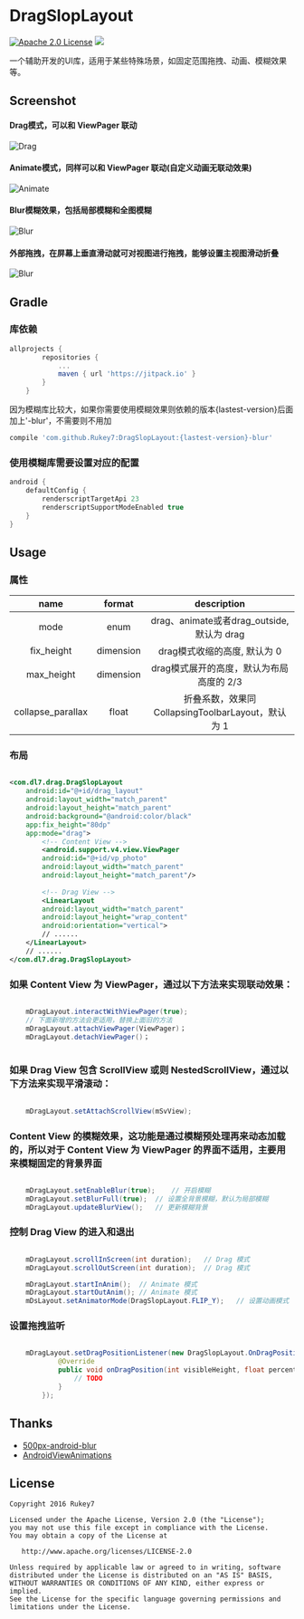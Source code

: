 # DragSlopLayout
[![Apache 2.0 License](https://img.shields.io/badge/license-Apache%202.0-blue.svg?style=flat)](http://www.apache.org/licenses/LICENSE-2.0.html) [![](https://jitpack.io/v/Rukey7/DragSlopLayout.svg)](https://jitpack.io/#Rukey7/DragSlopLayout)

一个辅助开发的UI库，适用于某些特殊场景，如固定范围拖拽、动画、模糊效果等。

Screenshot
---

#### Drag模式，可以和 ViewPager 联动
![Drag](https://raw.githubusercontent.com/Rukey7/ScreenShot/master/DragSlopLayout/drag.gif)

#### Animate模式，同样可以和 ViewPager 联动(自定义动画无联动效果)
![Animate](https://raw.githubusercontent.com/Rukey7/ScreenShot/master/DragSlopLayout/animate.gif)

#### Blur模糊效果，包括局部模糊和全图模糊
![Blur](https://raw.githubusercontent.com/Rukey7/ScreenShot/master/DragSlopLayout/blur.gif)

#### 外部拖拽，在屏幕上垂直滑动就可对视图进行拖拽，能够设置主视图滑动折叠
![Blur](https://raw.githubusercontent.com/Rukey7/ScreenShot/master/DragSlopLayout/drag_out.gif)

Gradle
---

### 库依赖

```gradle
allprojects {
		repositories {
			...
			maven { url 'https://jitpack.io' }
		}
	}
```

因为模糊库比较大，如果你需要使用模糊效果则依赖的版本{lastest-version}后面加上'-blur'，不需要则不用加

```gradle
compile 'com.github.Rukey7:DragSlopLayout:{lastest-version}-blur'
```

### 使用模糊库需要设置对应的配置
```groovy
android {
    defaultConfig {
        renderscriptTargetApi 23
        renderscriptSupportModeEnabled true
    }
}
```

Usage
---

### 属性
|name|format|description|
|:---:|:---:|:---:|
| mode | enum | drag、animate或者drag_outside, 默认为 drag
| fix_height | dimension | drag模式收缩的高度, 默认为 0
| max_height | dimension | drag模式展开的高度，默认为布局高度的 2/3
| collapse_parallax | float | 折叠系数，效果同 CollapsingToolbarLayout，默认为 1


### 布局
```xml

<com.dl7.drag.DragSlopLayout
	android:id="@+id/drag_layout"
	android:layout_width="match_parent"
	android:layout_height="match_parent"
	android:background="@android:color/black"
	app:fix_height="80dp"
	app:mode="drag">
		<!-- Content View -->
		<android.support.v4.view.ViewPager
		android:id="@+id/vp_photo"
		android:layout_width="match_parent"
		android:layout_height="match_parent"/>
		
		<!-- Drag View -->
		<LinearLayout
		android:layout_width="match_parent"
		android:layout_height="wrap_content"
		android:orientation="vertical">
		// ......
	</LinearLayout>
	// ......
</com.dl7.drag.DragSlopLayout>
```
	
### 如果 Content View 为 ViewPager，通过以下方法来实现联动效果：
```java

    mDragLayout.interactWithViewPager(true);
	// 下面新增的方法会更适用，替换上面旧的方法
	mDragLayout.attachViewPager(ViewPager)；
	mDragLayout.detachViewPager()；
	
```
### 如果 Drag View 包含 ScrollView 或则 NestedScrollView，通过以下方法来实现平滑滚动：
```java

    mDragLayout.setAttachScrollView(mSvView);
```
### Content View 的模糊效果，这功能是通过模糊预处理再来动态加载的，所以对于 Content View  为 ViewPager 的界面不适用，主要用来模糊固定的背景界面
```java

    mDragLayout.setEnableBlur(true);	// 开启模糊
    mDragLayout.setBlurFull(true);	// 设置全背景模糊，默认为局部模糊
    mDragLayout.updateBlurView();	// 更新模糊背景
```
### 控制 Drag View 的进入和退出
```java

    mDragLayout.scrollInScreen(int duration);	// Drag 模式
    mDragLayout.scrollOutScreen(int duration);	// Drag 模式

    mDragLayout.startInAnim();	// Animate 模式
    mDragLayout.startOutAnim();	// Animate 模式
    mDsLayout.setAnimatorMode(DragSlopLayout.FLIP_Y);	// 设置动画模式
```
### 设置拖拽监听
```java

    mDragLayout.setDragPositionListener(new DragSlopLayout.OnDragPositionListener() {
            @Override
            public void onDragPosition(int visibleHeight, float percent, boolean isUp) {
                // TODO
            }
        });
```
    
Thanks
---

- [500px-android-blur](https://github.com/500px/500px-android-blur)
- [AndroidViewAnimations](https://github.com/daimajia/AndroidViewAnimations)
    
License
-------

    Copyright 2016 Rukey7

    Licensed under the Apache License, Version 2.0 (the "License");
    you may not use this file except in compliance with the License.
    You may obtain a copy of the License at

       http://www.apache.org/licenses/LICENSE-2.0

    Unless required by applicable law or agreed to in writing, software
    distributed under the License is distributed on an "AS IS" BASIS,
    WITHOUT WARRANTIES OR CONDITIONS OF ANY KIND, either express or implied.
    See the License for the specific language governing permissions and
    limitations under the License.
